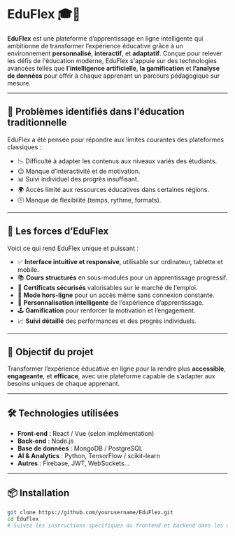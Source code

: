# EduFlex 🎓📱

**EduFlex** est une plateforme d’apprentissage en ligne intelligente qui ambitionne de transformer l’expérience éducative grâce à un environnement **personnalisé**, **interactif**, et **adaptatif**. Conçue pour relever les défis de l'éducation moderne, EduFlex s'appuie sur des technologies avancées telles que **l’intelligence artificielle**, **la gamification** et **l’analyse de données** pour offrir à chaque apprenant un parcours pédagogique sur mesure.

---

## 🚨 Problèmes identifiés dans l'éducation traditionnelle

EduFlex a été pensée pour répondre aux limites courantes des plateformes classiques :

- 📉 Difficulté à adapter les contenus aux niveaux variés des étudiants.
- 😐 Manque d’interactivité et de motivation.
- 📊 Suivi individuel des progrès insuffisant.
- 🌍 Accès limité aux ressources éducatives dans certaines régions.
- 🕒 Manque de flexibilité (temps, rythme, formats).

---

## 🌟 Les forces d’EduFlex

Voici ce qui rend EduFlex unique et puissant :

- ✅ **Interface intuitive et responsive**, utilisable sur ordinateur, tablette et mobile.
- 📚 **Cours structurés** en sous-modules pour un apprentissage progressif.
- 🧾 **Certificats sécurisés** valorisables sur le marché de l’emploi.
- 📴 **Mode hors-ligne** pour un accès même sans connexion constante.
- 🧠 **Personnalisation intelligente** de l’expérience d’apprentissage.
- 🕹️ **Gamification** pour renforcer la motivation et l’engagement.
- 📈 **Suivi détaillé** des performances et des progrès individuels.

---

## 🚀 Objectif du projet

Transformer l’expérience éducative en ligne pour la rendre plus **accessible**, **engageante**, et **efficace**, avec une plateforme capable de s’adapter aux besoins uniques de chaque apprenant.

---

## 🛠️ Technologies utilisées

- **Front-end** : React / Vue (selon implémentation)
- **Back-end** : Node.js 
- **Base de données** : MongoDB / PostgreSQL
- **AI & Analytics** : Python, TensorFlow / scikit-learn
- **Autres** : Firebase, JWT, WebSockets...

---

## 📦 Installation

```bash
git clone https://github.com/yourusername/EduFlex.git
cd EduFlex
# Suivez les instructions spécifiques du frontend et backend dans les dossiers respectifs
